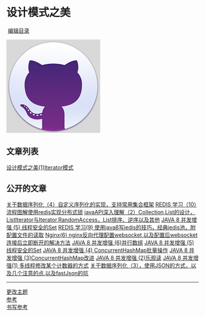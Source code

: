 # 设计模式之美
  
  [编辑目录](https://github.com/WilliamGai/WilliamGai.github.io/edit/master/README.md)

 ![icon](git.PNG)

## 文章列表

[设计模式之美(1)Iterator模式](https://williamgai.github.io/java/设计模式之美(1)Iterator模式) 
  

## 公开的文章
[关于数据序列化（4）自定义序列化的实现，支持常用集合框架](http://blog.csdn.net/kkgbn/article/details/71213810)
[REDIS 学习（10）流程图解使用redis实现分布式锁](http://blog.csdn.net/kkgbn/article/details/52691864)
[javaAPI深入理解（2）Collection,List的设计，ListIterator与Iterator,RandomAccess，List排序、逆序以及其他](http://blog.csdn.net/kkgbn/article/details/71474265)
[JAVA 8 并发增强 (5) 线程安全的Set](http://blog.csdn.net/kkgbn/article/details/52164838)
[REDIS 学习(9) 使用java8写jedis的技巧，经典jedis池，附配置文件的读取](http://blog.csdn.net/kkgbn/article/details/52633711)
[Nginx(6) nginx反向代理配置websocket,以及配置后websocket连接后立即断开的解决方法](http://blog.csdn.net/kkgbn/article/details/52278708)
[JAVA 8 并发增强 (6)并行数组](http://blog.csdn.net/kkgbn/article/details/52168623)
[JAVA 8 并发增强 (5) 线程安全的Set](http://blog.csdn.net/kkgbn/article/details/52164838)
[JAVA 8 并发增强 (4) ConcurrentHashMap批量操作](http://blog.csdn.net/kkgbn/article/details/52164362)
[JAVA 8 并发增强 (3)ConcurrentHashMap改进](http://blog.csdn.net/kkgbn/article/details/52163306)
[JAVA 8 并发增强 (2)乐观读](http://blog.csdn.net/kkgbn/article/details/52162708)
[JAVA 8 并发增强(1) 多线程修改某个计数器的方式](http://blog.csdn.net/kkgbn/article/details/52061811)
[关于数据序列化（3），使用JSON的方式，以及几个注意的点,以及fastJson的坑](http://blog.csdn.net/kkgbn/article/details/52104314)
[]()
[]()
[]()
[]()
[]()

---

[更改主题](https://github.com/WilliamGai/WilliamGai.github.io/settings)  
[参考](https://help.github.com/categories/github-pages-basics/)  
[书写参考](https://guides.github.com/features/mastering-markdown/)  

